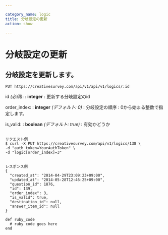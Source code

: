 ```yaml
---

category_name: logic
title: 分岐設定の更新
action: show

---
```


# 分岐設定の更新

## 分岐設定を更新します。

`PUT https://creativesurvey.com/api/v1/api/v1/logics/:id`

id _(必須)_:
: __integer__
: 更新する分岐設定のid

order_index:
: __integer__ _(デフォルト: 0)_
: 分岐設定の順序
: 0から始まる整数で指定します。

is_valid:
: __boolean__ _(デフォルト: true)_
: 有効かどうか

~~~

リクエスト例
$ curl -X PUT https://creativesurvey.com/api/v1/logics/138 \
-d "auth_token=YourAuthToken" \
-d "logic[order_index]=3"


レスポンス例
{
  "created_at": "2014-04-29T23:09:23+09:00",
  "updated_at": "2014-05-28T12:46:25+09:00",
  "question_id": 1876,
  "id": 139,
  "order_index": 3,
  "is_valid": true,
  "destination_id": null,
  "answer_item_id": null
}

~~~

~~~
def ruby_code
  # ruby code goes here
end
~~~

